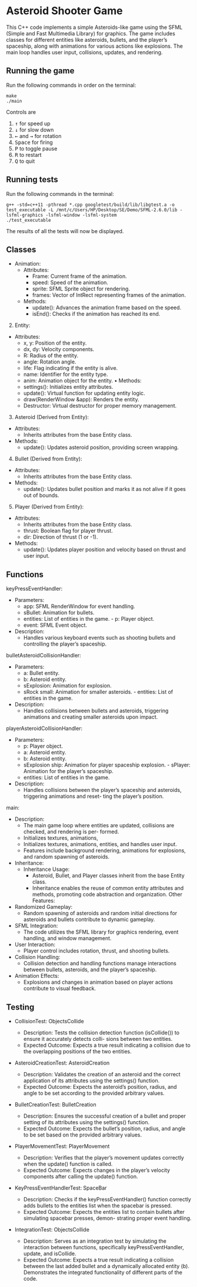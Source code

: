 # Asteroid Shooter Game
This C++ code implements a simple Asteroids-like game using the SFML (Simple and Fast Multimedia Library) for graphics. The game includes classes for different entities like asteroids, bullets, and the player’s spaceship, along with animations for various actions like explosions. The main loop handles user input, collisions, updates, and rendering.

## Running the game
Run the following commands in order on the terminal:

    make
    ./main
Controls are 
1. <kbd>&uarr;</kbd> for speed up
2. <kbd>&darr;</kbd> for slow down
3. <kbd>&larr;</kbd> and <kbd>&rarr;</kbd> for rotation
4. <kbd>Space</kbd> for firing
5. <kbd>P</kbd> to toggle pause
6. <kbd>R</kbd> to restart
7. <kbd>Q</kbd> to quit

## Running tests
Run the following commands in the terminal:

    g++ -std=c++11 -pthread *.cpp googletest/build/lib/libgtest.a -o test_executable -L /mnt/c/Users/HP/Desktop/SE/Demo/SFML-2.6.0/lib -lsfml-graphics -lsfml-window -lsfml-system
    ./test_executable
The results of all the tests will now be displayed.

## Classes
- Animation:
    - Attributes:
        - Frame: Current frame of the animation.
        - speed: Speed of the animation.
        - sprite: SFML Sprite object for rendering.
        - frames: Vector of IntRect representing frames of the animation.
    - Methods:
        - update(): Advances the animation frame based on the speed.
        - isEnd(): Checks if the animation has reached its end.
2. Entity:
- Attributes:
    - x, y: Position of the entity.
    - dx, dy: Velocity components.
    - R: Radius of the entity.
    - angle: Rotation angle.
    - life: Flag indicating if the entity is alive.     
    - name: Identifier for the entity type.
    - anim: Animation object for the entity. • Methods:
    - settings(): Initializes entity attributes.
    - update(): Virtual function for updating entity logic.
    - draw(RenderWindow &app): Renders the entity.
    - Destructor: Virtual destructor for proper memory management.

3. Asteroid (Derived from Entity):
- Attributes:
    - Inherits attributes from the base Entity class.
- Methods:
    - update(): Updates asteroid position, providing screen wrapping.

4. Bullet (Derived from Entity):
- Attributes:
    - Inherits attributes from the base Entity class.
- Methods:
    - update(): Updates bullet position and marks it as not alive if it goes out of bounds.
5. Player (Derived from Entity):
- Attributes:
    - Inherits attributes from the base Entity class.
    - thrust: Boolean flag for player thrust.
    - dir: Direction of thrust (1 or -1). 
- Methods:
    - update(): Updates player position and velocity based on thrust and user input.

## Functions
keyPressEventHandler:
- Parameters:
    - app: SFML RenderWindow for event handling.
    - sBullet: Animation for bullets.
    - entities: List of entities in the game. - p: Player object.
    - event: SFML Event object.
- Description:
    - Handles various keyboard events such as shooting bullets and controlling the player’s spaceship.

bulletAsteroidCollisionHandler:
- Parameters:
    - a: Bullet entity.
    - b: Asteroid entity.
    - sExplosion: Animation for explosion.
    - sRock small: Animation for smaller asteroids. - entities: List of entities in the game.
- Description:
    - Handles collisions between bullets and asteroids, triggering animations and creating smaller asteroids upon impact.

playerAsteroidCollisionHandler:
- Parameters:
    - p: Player object.
    - a: Asteroid entity.
    - b: Asteroid entity.
    - sExplosion ship: Animation for player spaceship explosion. - sPlayer: Animation for the player’s spaceship.
    - entities: List of entities in the game.
- Description:
    - Handles collisions between the player’s spaceship and asteroids, triggering animations and reset- ting the player’s position.

main:
- Description:
    - The main game loop where entities are updated, collisions are checked, and rendering is per- formed.
    - Initializes textures, animations,
    - Initializes textures, animations, entities, and handles user input.
    - Features include background rendering, animations for explosions, and random spawning of
    asteroids.
- Inheritance:
    - Inheritance Usage:
        - Asteroid, Bullet, and Player classes inherit from the base Entity class.
        - Inheritance enables the reuse of common entity attributes and methods, promoting code abstraction and organization.
        Other Features:
- Randomized Gameplay:
    - Random spawning of asteroids and random initial directions for asteroids and bullets contribute to dynamic gameplay.
- SFML Integration:
    - The code utilizes the SFML library for graphics rendering, event handling, and window management.
- User Interaction:
    - Player control includes rotation, thrust, and shooting bullets.
- Collision Handling:
    - Collision detection and handling functions manage interactions between bullets, asteroids, and the player’s spaceship.
- Animation Effects:
    - Explosions and changes in animation based on player actions contribute to visual feedback.

## Testing
- CollisionTest: ObjectsCollide
    - Description: Tests the collision detection function (isCollide()) to ensure it accurately detects colli- sions between two entities.
    - Expected Outcome: Expects a true result indicating a collision due to the overlapping positions of the two entities.
- AsteroidCreationTest: AsteroidCreation
    - Description: Validates the creation of an asteroid and the correct application of its attributes using the settings() function.
    - Expected Outcome: Expects the asteroid’s position, radius, and angle to be set according to the provided arbitrary values.


- BulletCreationTest: BulletCreation
    - Description: Ensures the successful creation of a bullet and proper setting of its attributes using the settings() function.
    - Expected Outcome: Expects the bullet’s position, radius, and angle to be set based on the provided arbitrary values.
- PlayerMovementTest: PlayerMovement
    - Description: Verifies that the player’s movement updates correctly when the update() function is called.
    - Expected Outcome: Expects changes in the player’s velocity components after calling the update()
    function.
- KeyPressEventHandlerTest: SpaceBar
    - Description: Checks if the keyPressEventHandler() function correctly adds bullets to the entities list when the spacebar is pressed.
    - Expected Outcome: Expects the entities list to contain bullets after simulating spacebar presses, demon- strating proper event handling.
- IntegrationTest: ObjectsCollide
    - Description: Serves as an integration test by simulating the interaction between functions, specifically keyPressEventHandler, update, and isCollide.
    - Expected Outcome: Expects a true result indicating a collision between the last added bullet and a dynamically allocated entity (b). Demonstrates the integrated functionality of different parts of the code.

